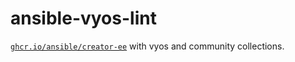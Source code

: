 # ansible-vyos-lint

[`ghcr.io/ansible/creator-ee`](https://github.com/ansible/creator-ee) with vyos and community collections.

